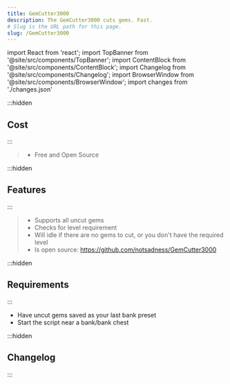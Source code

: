 ```yaml
---
title: GemCutter3000
description: The GemCutter3000 cuts gems. Fast.
# Slug is the URL path for this page.
slug: /GemCutter3000
---
```


import React from 'react';
import TopBanner from '@site/src/components/TopBanner';
import ContentBlock from '@site/src/components/ContentBlock';
import Changelog from '@site/src/components/Changelog';
import BrowserWindow from '@site/src/components/BrowserWindow';
import changes from './changes.json'

<TopBanner title="GemCutter3000" version="v1.1" author="sadness" skill="Crafting">
</TopBanner>

:::hidden

## Cost

:::

<ContentBlock title="Cost">

> - Free and Open Source

</ContentBlock>

:::hidden

## Features

:::

<ContentBlock title="Features">

> - Supports all uncut gems
> - Checks for level requirement
> - Will idle if there are no gems to cut, or you don't have the required level
> - Is open source: https://github.com/notsadness/GemCutter3000

</ContentBlock>

:::hidden

## Requirements

:::
<ContentBlock title="Requirements">

- Have uncut gems saved as your last bank preset
- Start the script near a bank/bank chest

</ContentBlock>

:::hidden

## Changelog

:::

<Changelog changes={changes}>

</Changelog>

